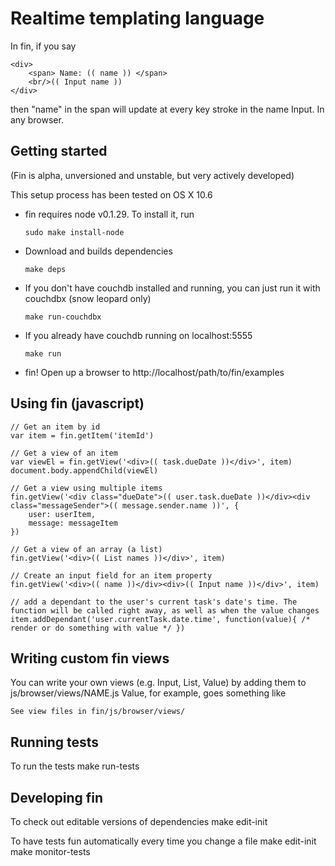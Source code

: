 Realtime templating language
============================

In fin, if you say 
	
	<div>
		<span> Name: (( name )) </span>
		<br/>(( Input name ))
	</div>

then "name" in the span will update at every key stroke in the name Input. In any browser.

Getting started
--------------

(Fin is alpha, unversioned and unstable, but very actively developed)

This setup process has been tested on OS X 10.6

*	fin requires node v0.1.29. To install it, run

	<code>sudo make install-node</code>

*	Download and builds dependencies

	<code>make deps</code>

*	If you don't have couchdb installed and running, you can just run it with couchdbx (snow leopard only)

	<code>make run-couchdbx</code>

*	If you already have couchdb running on localhost:5555

	<code>make run</code>
	
*	fin! Open up a browser to http://localhost/path/to/fin/examples


Using fin (javascript)
----------------------
	// Get an item by id
	var item = fin.getItem('itemId')
	
	// Get a view of an item
	var viewEl = fin.getView('<div>(( task.dueDate ))</div>', item)
	document.body.appendChild(viewEl)
	
	// Get a view using multiple items
	fin.getView('<div class="dueDate">(( user.task.dueDate ))</div><div class="messageSender">(( message.sender.name ))', {
		user: userItem,
		message: messageItem
	})

	// Get a view of an array (a list)
	fin.getView('<div>(( List names ))</div>', item)

	// Create an input field for an item property
	fin.getView('<div>(( name ))</div><div>(( Input name ))</div>', item)
	
	// add a dependant to the user's current task's date's time. The function will be called right away, as well as when the value changes
	item.addDependant('user.currentTask.date.time', function(value){ /* render or do something with value */ })


Writing custom fin views
------------------------
You can write your own views (e.g. Input, List, Value) by adding them to js/browser/views/NAME.js 
Value, for example, goes something like

	See view files in fin/js/browser/views/

Running tests
-------------

To run the tests
	make run-tests

Developing fin
--------------

To check out editable versions of dependencies
	make edit-init

To have tests fun automatically every time you change a file
	make edit-init
	make monitor-tests